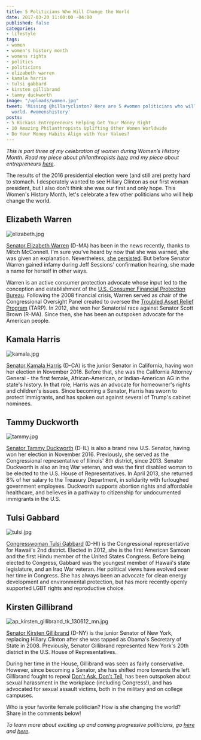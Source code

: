 ```yaml
---
title: 5 Politicians Who Will Change the World
date: 2017-03-20 11:00:00 -04:00
published: false
categories:
- lifestyle
tags:
- women
- women's history month
- womens rights
- politics
- politicians
- elizabeth warren
- kamala harris
- tulsi gabbard
- kirsten gillibrand
- tammy duckworth
image: "/uploads/women.jpg"
tweet: 'Missing @hillaryclinton? Here are 5 #women politicians who will change the
  world. #womenshistory'
posts:
- 5 Kickass Entrepreneurs Helping Get Your Money Right
- 10 Amazing Philanthropists Uplifting Other Women Worldwide
- Do Your Money Habits Align with Your Values?
---
```


*This is part three of my celebration of women during Women’s History Month. Read my piece about philanthropists [here](https://www.maggiegermano.com/blog/10-Amazing-Philanthropists-Uplifting-Other-Women/) and my piece about entrepreneurs [here](https://www.maggiegermano.com/blog/5-kickass-entrepreneurs-getting-your-money-right/).*

The results of the 2016 presidential election were (and still are) pretty hard to stomach. I desperately wanted to see Hillary Clinton as our first woman president, but I also don't think she was our first and only hope. This Women's History Month, let's celebrate a few other politicians who will help change the world.

## Elizabeth Warren

![elizabeth.jpg](/uploads/elizabeth.jpg)

[Senator Elizabeth Warren](https://www.warren.senate.gov/) (D-MA) has been in the news recently, thanks to Mitch McConnell. I'm sure you've heard by now that she was warned, she was given an explanation. Nevertheless, [she persisted](http://www.cnn.com/2017/02/08/politics/elizabeth-warren-nevertheless-she-persisted-trnd/). But before Senator Warren gained infamy during Jeff Sessions' confirmation hearing, she made a name for herself in other ways.

Warren is an active consumer protection advocate whose input led to the conception and establishment of the [U.S. Consumer Financial Protection Bureau](https://www.consumerfinance.gov/). Following the 2008 financial crisis, Warren served as chair of the Congressional Oversight Panel created to oversee the [Troubled Asset Relief Program](https://www.treasury.gov/initiatives/financial-stability/TARP-Programs/Pages/default.aspx) (TARP). In 2012, she won her Senatorial race against Senator Scott Brown (R-MA). Since then, she has been an outspoken advocate for the American people.

## Kamala Harris

![kamala.jpg](/uploads/kamala.jpg)

[Senator Kamala Harris](https://www.harris.senate.gov/) (D-CA) is the junior Senator in California, having won her election in November 2016. Before that, she was the California Attorney General - the first female, African-American, or Indian-American AG in the state's history. In that role, Harris was an advocate for homeowner's rights and children's issues. Since becoming a Senator, Harris has sworn to protect immigrants, and has spoken out against several of Trump's cabinet nominees.

## Tammy Duckworth

![tammy.jpg](/uploads/tammy.jpg)

[Senator Tammy Duckworth](https://www.duckworth.senate.gov/) (D-IL) is also a brand new U.S. Senator, having won her election in November 2016. Previously, she served as the Congressional representative of Illinois' 8th district, since 2013. Senator Duckworth is also an Iraq War veteran, and was the first disabled woman to be elected to the U.S. House of Representatives. In April 2013, she returned 8% of her salary to the Treasury Department, in solidarity with furloughed government employees. Duckworth supports abortion rights and affordable healthcare, and believes in a pathway to citizenship for undocumented immigrants in the U.S.

## Tulsi Gabbard

![tulsi.jpg](/uploads/tulsi.jpg)

[Congresswoman Tulsi Gabbard](https://gabbard.house.gov/) (D-HI) is the Congressional representative for Hawaii's 2nd district.  Elected in 2012, she is the first American Samoan and the first Hindu member of the United States Congress. Before being elected to Congress, Gabbard was the youngest member of Hawaii's state legislature, and an Iraq War veteran. Her political views have evolved over her time in Congress. She has always been an advocate for clean energy development and environmental protection, but has more recently openly supported LGBT rights and reproductive choice.

## Kirsten Gillibrand

![ap_kirsten_gillibrand_tk_130612_mn.jpg](/uploads/ap_kirsten_gillibrand_tk_130612_mn.jpg)

[Senator Kirsten Gillibrand](https://www.gillibrand.senate.gov/) (D-NY) is the junior Senator of New York, replacing Hillary Clinton after she was tapped as Obama's Secretary of State in 2008. Previously, Senator Gillibrand represented New York's 20th district in the U.S. House of Representatives. 

During her time in the House, Gillibrand was seen as fairly conservative. However, since becoming a Senator, she has shifted more towards the left. Gillibrand fought to repeal [Don't Ask, Don't Tell](http://www.nytimes.com/2011/07/23/us/23military.html), has been outspoken about sexual harassment in the workplace (including Congress!), and has advocated for sexual assault victims, both in the military and on college campuses. 

Who is your favorite female politician? How is she changing the world? Share in the comments below!

*To learn more about exciting up and coming progressive politicians, go [here](https://www.washingtonpost.com/news/the-fix/wp/2017/01/09/11-democratic-women-who-could-run-for-president-in-2020-ranked/?utm_term=.62c0cfe0c308) and [here](http://emilyslist.org/).*